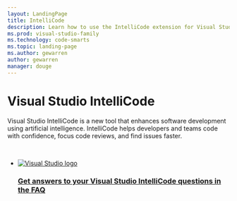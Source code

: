 ```yaml
---
layout: LandingPage
title: IntelliCode
description: Learn how to use the IntelliCode extension for Visual Studio.
ms.prod: visual-studio-family
ms.technology: code-smarts
ms.topic: landing-page
ms.author: gewarren
author: gewarren
manager: douge
---
```

# Visual Studio IntelliCode

Visual Studio IntelliCode is a new tool that enhances software development using artificial intelligence. IntelliCode helps developers and teams code with confidence, focus code reviews, and find issues faster.

<br />

<ul class="panelContent cardsFTitle">
    <li>
        <a href="faq.md">
        <div class="cardSize">
            <div class="cardPadding">
                <div class="card">
                    <div class="cardImageOuter">
                        <div class="cardImage">
                            <img src="https://docs.microsoft.com/media/logos/logo_vs-ide.svg" alt="Visual Studio logo">
                        </div>
                    </div>
                    <div class="cardText">
                        <h3>Get answers to your Visual Studio IntelliCode questions in the FAQ</h3>
                    </div>
                </div>
            </div>
        </div>
        </a>
    </li>
</ul>